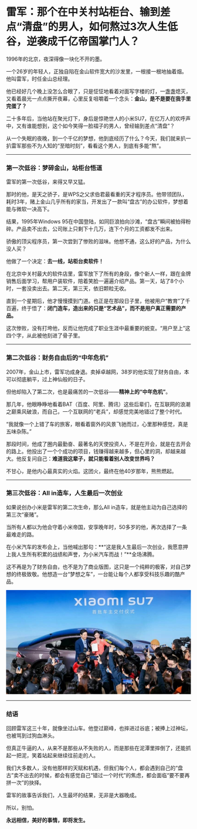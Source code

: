 # 雷军：那个在中关村站柜台、输到差点“清盘”的男人，如何熬过3次人生低谷，逆袭成千亿帝国掌门人？

1996年的北京，夜深得像一块化不开的墨。

一个26岁的年轻人，正独自陷在金山软件宽大的沙发里，一根接一根地抽着烟。他叫雷军，时任金山总经理。

他已经好几个晚上没怎么合眼了，只是怔怔地看着对面写字楼的灯，一盏盏熄灭，又看着晨光一点点撕开夜幕，心里反复咀嚼着一个念头：**金山，是不是要在我手里完蛋了？**

二十多年后，当他站在聚光灯下，身后是惊艳世人的小米SU7，在亿万人的欢呼声中，又有谁能想到，这个如今笑得一脸褶子的男人，曾经输到差点“清盘”？

从一个失眠的夜晚，到一个千亿的梦想，他到底经历了什么？今天，我们就来扒一扒雷军那些不为人知的“至暗时刻”，看看这个男人，到底有多能“熬”。

---

### 第一次低谷：梦碎金山，站柜台悟道

雷军的第一次低谷，来得又早又猛。

那时的他，是天之骄子，是WPS之父求伯君最看重的天才程序员。他带领团队，耗时3年，赌上金山几乎所有的家当，开发出了一款叫“盘古”的办公软件，梦想着能与微软一决高下。

结果，1995年Windows 95在中国登陆，如同巨浪拍向沙滩，“盘古”瞬间被拍得粉碎。产品卖不出去，公司账上只剩下十几万，连下个月的工资都发不出来。

骄傲的顶尖程序员，第一次尝到了惨败的滋味。他想不通，这么好的产品，为什么没人买？

他做了一个决定：**去一线，站柜台卖软件！**

在北京中关村最大的软件店里，雷军放下了所有的身段，像个新人一样，跟在金牌销售后面学习，帮用户装软件，陪着笑脸一遍遍介绍产品。第一天，站了8个小时，一套没卖出去。第二天，第三天，依旧颗粒无收。

直到一个星期后，他才慢慢摸到门道。也正是在那段日子里，他被用户“教育”了千百遍，终于悟了：**闭门造车，造出来的只是“艺术品”，而不是用户真正需要的产品。**

这次惨败，没有打垮他，反而让他完成了职业生涯中最重要的蜕变。“用户至上”这四个字，从此被他刻进了骨子里。

---

### 第二次低谷：财务自由后的“中年危机”

2007年，金山上市，雷军功成身退。卖掉卓越网，38岁的他实现了财务自由，本可以彻底躺平，过上神仙般的日子。

但他却陷入了第二次，也是最痛苦的一次低谷——**精神上的“中年危机”**。

那几年，他眼睁睁地看着BAT（百度、阿里、腾讯）这些后辈们，在互联网的浪潮之巅乘风破浪，而自己，一个互联网的“老兵”，却感觉完美地错过了整个时代。

“我就像一个上错了车的旅客，眼看着窗外的风景飞驰而过，心里那种感觉，真是五味杂陈。”

那段时间，他成了圈内最勤奋、最著名的天使投资人，不是在开会，就是在去开会的路上。他投出了一个个成功的项目，钱赚得越来越多，但心里的洞，却越来越大。他反复问自己：**难道我这辈子，就只能看着别人改变世界吗？**

不甘心，是他内心最真实的火焰。这团火，最终在他40岁那年，熊熊燃起。

---

### 第三次低谷：All in造车，人生最后一次创业

如果说创办小米是雷军的第二次生命，那么All in造车，就是他主动为自己选择的第三次“豪赌”。

当所有人都以为他会守着小米帝国，安享晚年时，50多岁的他，再次选择了一条最难走的路。

在小米汽车的发布会上，当他喊出那句：**“这是我人生最后一次创业，我愿意押上我人生所有积累的战绩和声誉，为小米汽车而战！”**全场沸腾。

这不再是为了财务自由，也不是为了商业版图，这只是一个纯粹的极客，对自己梦想的终极致敬。他想造一台“梦想之车”，一台能让每个人都享受科技乐趣的酷产品。

![押上全部声誉的最后一战，为的只是心中那个“酷”字。](img/lei-jun-car.jpg)

---

### 结语

回顾雷军这三十年，就像坐过山车。他登过巅峰，也摔进过谷底；被捧上过神坛，也被骂到过狗血淋头。

但真正牛逼的人，从来不是那些从不失败的人，而是那些在泥潭里摔倒了，还能抓起一把泥，笑着站起来继续往前走的人。

我们大多数人，没有他那样的天赋和机遇，但我们每个人，都会遇到自己的“盘古”卖不出去的时候，都会有感觉自己“错过一个时代”的焦虑，都会面临“要不要再拼一次”的抉择。

雷军的故事告诉我们，人生最坏的结果，无非是大器晚成。

所以，别怕。

**永远相信，美好的事情，即将发生。**